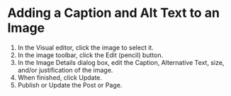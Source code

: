# Adding a Caption and Alt Text to an Image

1. In the Visual editor, click the image to select it.
2. In the image toolbar, click the Edit \(pencil\) button. 
3. In the Image Details dialog box, edit the Caption, Alternative Text, size, and\/or justification of the image.
4. When finished, click Update.
5. Publish or Update the Post or Page.